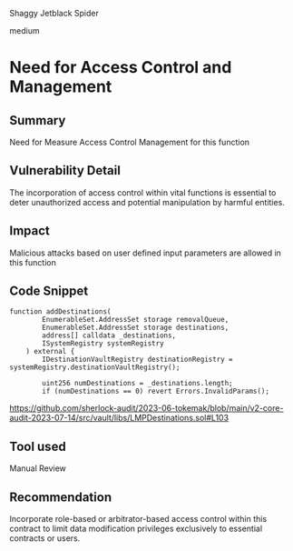 Shaggy Jetblack Spider

medium

# Need for Access Control and Management
## Summary

Need for Measure Access Control Management for this function

## Vulnerability Detail
The incorporation of access control within vital functions is essential to deter unauthorized access and potential manipulation by harmful entities.

## Impact
Malicious attacks based on user defined input parameters are allowed in this function

## Code Snippet

```solidity
function addDestinations(
        EnumerableSet.AddressSet storage removalQueue,
        EnumerableSet.AddressSet storage destinations,
        address[] calldata _destinations,
        ISystemRegistry systemRegistry
    ) external {
        IDestinationVaultRegistry destinationRegistry = systemRegistry.destinationVaultRegistry();

        uint256 numDestinations = _destinations.length;
        if (numDestinations == 0) revert Errors.InvalidParams();
```

https://github.com/sherlock-audit/2023-06-tokemak/blob/main/v2-core-audit-2023-07-14/src/vault/libs/LMPDestinations.sol#L103
## Tool used

Manual Review

## Recommendation
Incorporate role-based or arbitrator-based access control within this contract to limit data modification privileges exclusively to essential contracts or users.
